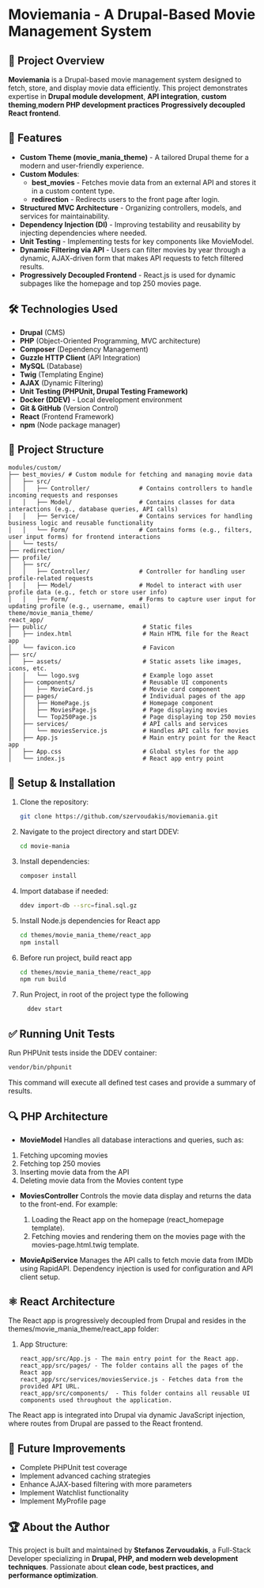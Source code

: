 # Moviemania - A Drupal-Based Movie Management System

## 📌 Project Overview
**Moviemania** is a Drupal-based movie management system designed to fetch, store, and display movie data efficiently. This project demonstrates expertise in 
**Drupal module development**, **API integration**, **custom theming**,**modern PHP development practices** **Progressively decoupled React frontend**.

## 🚀 Features
- **Custom Theme (movie_mania_theme)** - A tailored Drupal theme for a modern and user-friendly experience.
- **Custom Modules**:
  - **best_movies** - Fetches movie data from an external API and stores it in a custom content type.
  - **redirection** - Redirects users to the front page after login.
- **Structured MVC Architecture** - Organizing controllers, models, and services for maintainability.
- **Dependency Injection (DI)** - Improving testability and reusability by injecting dependencies where needed.
- **Unit Testing** - Implementing tests for key components like MovieModel.
- **Dynamic Filtering via API** - Users can filter movies by year through a dynamic, AJAX-driven form that makes API requests to fetch filtered results.
- **Progressively Decoupled Frontend** - React.js is used for dynamic subpages like the homepage and top 250 movies page.

## 🛠️ Technologies Used
- **Drupal** (CMS)
- **PHP** (Object-Oriented Programming, MVC architecture)
- **Composer** (Dependency Management)
- **Guzzle HTTP Client** (API Integration)
- **MySQL** (Database)
- **Twig** (Templating Engine)
- **AJAX** (Dynamic Filtering)
- **Unit Testing (PHPUnit, Drupal Testing Framework)**
- **Docker (DDEV)** - Local development environment
- **Git & GitHub** (Version Control)
- **React** (Frontend Framework)
- **npm** (Node package manager)

## 📂 Project Structure
```
modules/custom/
├── best_movies/ # Custom module for fetching and managing movie data
│   ├── src/
│   │   ├── Controller/              # Contains controllers to handle incoming requests and responses
│   │   ├── Model/                   # Contains classes for data interactions (e.g., database queries, API calls)
│   │   ├── Service/                 # Contains services for handling business logic and reusable functionality
│   │   └── Form/                    # Contains forms (e.g., filters, user input forms) for frontend interactions
│   └── tests/
├── redirection/
├── profile/
│   ├── src/
│   │   ├── Controller/              # Controller for handling user profile-related requests
│   │   ├── Model/                   # Model to interact with user profile data (e.g., fetch or store user info)
│   │   ├── Form/                    # Forms to capture user input for updating profile (e.g., username, email)
theme/movie_mania_theme/
react_app/
├── public/                           # Static files
│   ├── index.html                    # Main HTML file for the React app
│   └── favicon.ico                   # Favicon
├── src/
│   ├── assets/                       # Static assets like images, icons, etc.
│   │   └── logo.svg                  # Example logo asset
│   ├── components/                   # Reusable UI components
│   │   ├── MovieCard.js              # Movie card component
│   ├── pages/                        # Individual pages of the app
│   │   ├── HomePage.js               # Homepage component
│   │   ├── MoviesPage.js             # Page displaying movies
│   │   └── Top250Page.js             # Page displaying top 250 movies
│   ├── services/                     # API calls and services
│   │   └── moviesService.js          # Handles API calls for movies
│   ├── App.js                        # Main entry point for the React app
│   ├── App.css                       # Global styles for the app
│   └── index.js                      # React app entry point

```

## 🚧 Setup & Installation
1. Clone the repository:
   ```bash
   git clone https://github.com/szervoudakis/moviemania.git
   ```
2. Navigate to the project directory and start DDEV:
   ```bash
   cd movie-mania
   ```
3. Install dependencies:
   ```bash
   composer install
   ```
4. Import database if needed:
   ```bash
   ddev import-db --src=final.sql.gz
   ```
5. Install Node.js dependencies for React app
   ```bash
   cd themes/movie_mania_theme/react_app
   npm install
   ```
6. Before run project, build react app
   ```bash
   cd themes/movie_mania_theme/react_app
   npm run build
   ```
7. Run Project, in root of the project type the following
   ```bash
     ddev start
   ```      

## ✅ Running Unit Tests 
Run PHPUnit tests inside the DDEV container:
```bash
vendor/bin/phpunit
```
This command will execute all defined test cases and provide a summary of results.

## 🔍 PHP Architecture
- **MovieModel** Handles all database interactions and queries, such as:
 1. Fetching upcoming movies
 2. Fetching top 250 movies 
 3. Inserting movie data from the API
 4. Deleting movie data from the Movies content type

- **MoviesController**  Controls the movie data display and returns the data to the front-end. For example:
  1. Loading the React app on the homepage (react_homepage template).
  2. Fetching movies and rendering them on the movies page with the movies-page.html.twig template.

- **MovieApiService**  Manages the API calls to fetch movie data from IMDb using RapidAPI. Dependency injection is used for configuration and API client setup.

## ⚛️ React Architecture
The React app is progressively decoupled from Drupal and resides in the themes/movie_mania_theme/react_app folder:
   1. App Structure:
         ```
         react_app/src/App.js - The main entry point for the React app.
         react_app/src/pages/ - The folder contains all the pages of the React app
         react_app/src/services/moviesService.js - Fetches data from the provided API URL.
         react_app/src/components/  - This folder contains all reusable UI components used throughout the application.
        ```
The React app is integrated into Drupal via dynamic JavaScript injection, where routes from Drupal are passed to the React frontend.

## 📌 Future Improvements
- Complete PHPUnit test coverage
- Implement advanced caching strategies
- Enhance AJAX-based filtering with more parameters
- Implement Watchlist functionality 
- Implement MyProfile page

## 🏆 About the Author
This project is built and maintained by **Stefanos Zervoudakis**, a Full-Stack Developer specializing in **Drupal, PHP, and modern web development techniques**. Passionate about **clean code, best practices, and performance optimization**.
